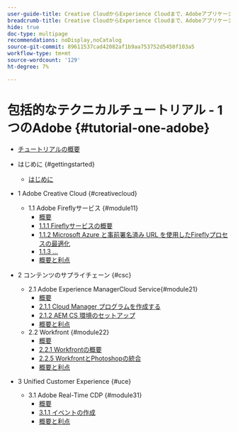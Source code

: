 ```yaml
---
user-guide-title: Creative CloudからExperience Cloudまで、Adobeアプリケーションに関する包括的なテクニカルチュートリアル
breadcrumb-title: Creative CloudからExperience Cloudまで、Adobeアプリケーションに関する包括的なテクニカルチュートリアル
hide: true
doc-type: multipage
recommendations: noDisplay,noCatalog
source-git-commit: 89611537cad42082af1b9aa753752d5450f103a5
workflow-type: tm+mt
source-wordcount: '129'
ht-degree: 7%

---
```



# 包括的なテクニカルチュートリアル - 1 つのAdobe {#tutorial-one-adobe}

+ [チュートリアルの概要](/help/tutorial-one-adobe/overview.md)

+ はじめに {#gettingstarted}
   + [はじめに](/help/tutorial-one-adobe/modules/getting-started/getting-started.md)
+ 1 Adobe Creative Cloud {#creativecloud}
   + 1.1 Adobe Fireflyサービス {#module11}
      + [概要](/help/tutorial-one-adobe/modules/creative-cloud/module1.1/firefly-services.md)
      + [1.1.1 Fireflyサービスの概要](/help/tutorial-one-adobe/modules/creative-cloud/module1.1/ex1.md)
      + [1.1.2 Microsoft Azure と事前署名済み URL を使用したFireflyプロセスの最適化](/help/tutorial-one-adobe/modules/creative-cloud/module1.1/ex2.md)
      + [1.1.3 ...](/help/tutorial-one-adobe/modules/creative-cloud/module1.1/ex3.md)
      + [概要と利点](/help/tutorial-one-adobe/modules/creative-cloud/module1.1/summary.md)

+ 2 コンテンツのサプライチェーン {#csc}
   + 2.1 Adobe Experience ManagerCloud Service{#module21}
      + [概要](/help/tutorial-one-adobe/modules/csc/module2.1/aemcs.md)
      + [2.1.1 Cloud Manager プログラムを作成する](/help/tutorial-one-adobe/modules/csc/module2.1/ex1.md)
      + [2.1.2 AEM CS 環境のセットアップ](/help/tutorial-one-adobe/modules/csc/module2.1/ex2.md)
      + [概要と利点](/help/tutorial-one-adobe/modules/csc/module2.1/summary.md)
   + 2.2 Workfront {#module22}
      + [概要](/help/tutorial-one-adobe/modules/csc/module2.2/workfront.md)
      + [2.2.1 Workfrontの概要](/help/tutorial-one-adobe/modules/csc/module2.2/ex1.md)
      + [2.2.5 WorkfrontとPhotoshopの統合](/help/tutorial-one-adobe/modules/csc/module2.2/ex5.md)
      + [概要と利点](/help/tutorial-one-adobe/modules/csc/module2.2/summary.md)

+ 3 Unified Customer Experience {#uce}
   + 3.1 Adobe Real-Time CDP {#module31}
      + [概要](/help/tutorial-one-adobe/modules/uce/module3.1/rtcdp.md)
      + [3.1.1 イベントの作成](/help/tutorial-one-adobe/modules/uce/module3.1/ex1.md)
      + [概要と利点](/help/tutorial-one-adobe/modules/uce/module3.1/summary.md)

